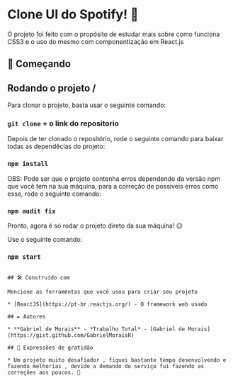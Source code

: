 



# Clone UI do Spotify! :musical_note:

O projeto foi feito com o propósito de estudar mais sobre como funciona CSS3 e o uso do mesmo com componentização em React.js

## 🚀 Começando


## Rodando o projeto / 

Para clonar o projeto, basta usar o seguinte comando:

### `git clone` + o link do repositorio

Depois de ter clonado o repositório, rode o seguinte comando para baixar todas as dependêcias do projeto:

### `npm install`

OBS: Pode ser que o projeto contenha erros dependendo da versão npm que você tem na sua máquina, para a correção de possiveis erros como esse, rode o seguinte comando: 

### `npm audit fix`

Pronto, agora é só rodar o projeto direto da sua máquina! :wink:

Use o seguinte comando:

### `npm start`

```

## 🛠️ Construído com

Mencione as ferramentas que você usou para criar seu projeto

* [ReactJS](https://pt-br.reactjs.org/) - O framework web usado

## ✒️ Autores

* **Gabriel de Morais** - *Trabalho Total* - [Gabriel de Morais](https://gist.github.com/GabrielMoraisR)

## 🎁 Expressões de gratidão

* Um projeto muito desafiador , fiquei bastante tempo desenvolvendo e fazendo melhorias , devido a demando do serviço fui fazendo as correções aos poucos. 📢

